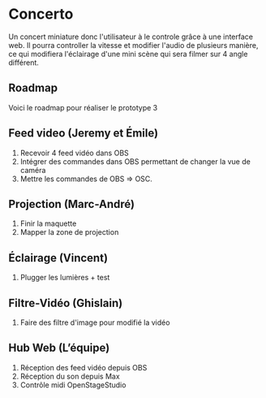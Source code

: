 # Concerto
Un concert miniature donc l'utilisateur à le controle grâce à une interface web. Il pourra controller la vitesse et modifier l'audio de plusieurs manière, ce qui modifiera l'éclairage d'une mini scène qui sera filmer sur 4 angle différent.

## Roadmap

Voici le roadmap pour réaliser le prototype 3


## Feed video (Jeremy et Émile)

1. Recevoir 4 feed vidéo dans OBS
2. Intégrer des commandes dans OBS permettant de changer la vue de caméra
3. Mettre les commandes de OBS => OSC.


## Projection (Marc-André)
1. Finir la maquette
2. Mapper la zone de projection


## Éclairage (Vincent)
1. Plugger les lumières + test


## Filtre-Vidéo (Ghislain)
1. Faire des filtre d'image pour modifié la vidéo


## Hub Web (L’équipe)
1. Réception des feed vidéo depuis OBS
2. Réception du son depuis Max
3. Contrôle midi OpenStageStudio



